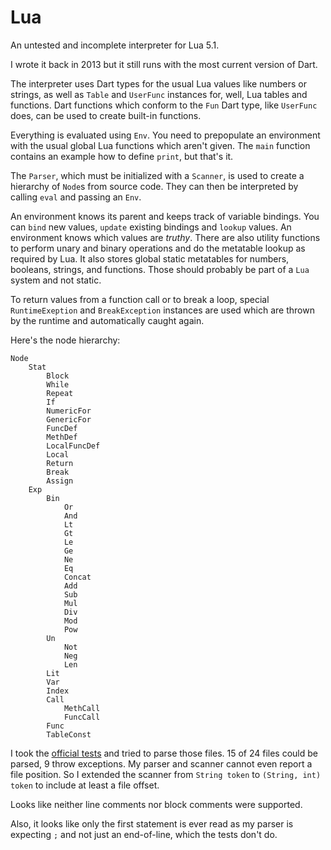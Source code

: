 # Lua

An untested and incomplete interpreter for Lua 5.1.

I wrote it back in 2013 but it still runs with the most current version of Dart.

The interpreter uses Dart types for the usual Lua values like numbers or strings, as well as `Table` and `UserFunc` instances for, well, Lua tables and functions. Dart functions which conform to the `Fun` Dart type, like `UserFunc` does, can be used to create built-in functions.

Everything is evaluated using `Env`. You need to prepopulate an environment with the usual global Lua functions which aren't given. The `main` function contains an example how to define `print`, but that's it.

The `Parser`, which must be initialized with a `Scanner`, is used to create a hierarchy of `Node`s from source code. They can then be interpreted by calling `eval` and passing an `Env`.

An environment knows its parent and keeps track of variable bindings. You can `bind` new values, `update` existing bindings and `lookup` values. An environment knows which values are _truthy_. There are also utility functions to perform unary and binary operations and do the metatable lookup as required by Lua. It also stores global static metatables for numbers, booleans, strings, and functions. Those should probably be part of a `Lua` system and not static.

To return values from a function call or to break a loop, special `RuntimeExeption` and `BreakException` instances are used which are thrown by the runtime and automatically caught again.

Here's the node hierarchy:

    Node
        Stat
            Block
            While
            Repeat
            If
            NumericFor
            GenericFor
            FuncDef
            MethDef
            LocalFuncDef
            Local
            Return
            Break
            Assign
        Exp
            Bin
                Or
                And
                Lt
                Gt
                Le
                Ge
                Ne
                Eq
                Concat
                Add
                Sub
                Mul
                Div
                Mod
                Pow
            Un
                Not
                Neg
                Len
            Lit
            Var
            Index
            Call
                MethCall
                FuncCall
            Func
            TableConst

I took the [official tests](https://github.com/lua/tests/tree/v5-1) and tried to parse those files. 15 of 24 files could be parsed, 9 throw exceptions. My parser and scanner cannot even report a file position. So I extended the scanner from `String token` to `(String, int) token` to include at least a file offset.

Looks like neither line comments nor block comments were supported.

Also, it looks like only the first statement is ever read as my parser is expecting `;` and not just an end-of-line, which the tests don't do.
